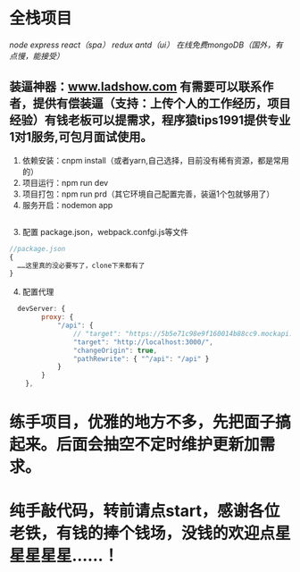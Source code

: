 # 全栈项目
*node express react（spa） redux antd（ui） 在线免费mongoDB（国外，有点慢，能接受）*<br> 
## 装逼神器：www.ladshow.com 有需要可以联系作者，提供有偿装逼（支持：上传个人的工作经历，项目经验）有钱老板可以提需求，程序猿tips1991提供专业1对1服务,可包月面试使用。<br> 
1. 依赖安装：cnpm install（或者yarn,自己选择，目前没有稀有资源，都是常用的）<br> 
2. 项目运行：npm run dev<br> 
3. 项目打包：npm run prd（其它环境自己配置完善，装逼1个包就够用了）<br> 
4. 服务开启：nodemon app<br> 
```DOS

```
3. 配置 package.json，webpack.confgi.js等文件<br>
```javascript
//package.json
{
  ……这里真的没必要写了，clone下来都有了
}
```
4. 配置代理<br> 
```javascript
  devServer: {
		proxy: {
			"/api": {
				// "target": "https://5b5e71c98e9f160014b88cc9.mockapi.io",
				"target": "http://localhost:3000/",
				"changeOrigin": true,
				"pathRewrite": { "^/api": "/api" }
			}
		}
	},
```

# 练手项目，优雅的地方不多，先把面子搞起来。后面会抽空不定时维护更新加需求。
# 纯手敲代码，转前请点start，感谢各位老铁，有钱的捧个钱场，没钱的欢迎点星星星星星……！

